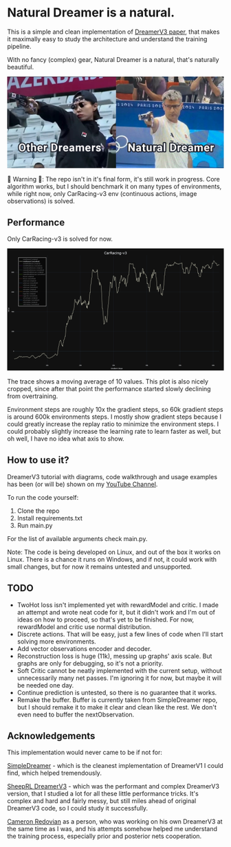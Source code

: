 # Natural Dreamer is a natural.

This is a simple and clean implementation of [DreamerV3 paper](https://arxiv.org/pdf/2301.04104), that makes it maximally easy to study the architecture and understand the training pipeline.

With no fancy (complex) gear, Natural Dreamer is a natural, that's naturally beautiful.

<p align="center">
<img src="additionalMaterials/OthersVsNaturalDreamer.jpg"/>
</p>

🚧 Warning 🚧: The repo isn't in it's final form, it's still work in progress. Core algorithm works, but I should benchmark it on many types of environments, while right now, only CarRacing-v3 env (continuous actions, image observations) is solved.


## Performance

Only CarRacing-v3 is solved for now.

<p align="center">
<img src="additionalMaterials/CarRacing-v3.jpg"/>
</p>

The trace shows a moving average of 10 values. This plot is also nicely cropped, since after that point the performance started slowly declining from overtraining.

Environment steps are roughly 10x the gradient steps, so 60k gradient steps is around 600k environments steps. I mostly show gradient steps because I could greatly increase the replay ratio to minimize the environment steps. I could probably slightly increase the learning rate to learn faster as well, but oh well, I have no idea what axis to show.

## How to use it?

DreamerV3 tutorial with diagrams, code walkthrough and usage examples has been (or will be) shown on my [YouTube Channel](https://www.youtube.com/@inexperiencedme).

To run the code yourself:
1. Clone the repo
2. Install requirements.txt
3. Run main.py

For the list of available arguments check main.py.

Note: The code is being developed on Linux, and out of the box it works on Linux. There is a chance it runs on Windows, and if not, it could work with small changes, but for now it remains untested and unsupported.

## TODO

- TwoHot loss isn't implemented yet with rewardModel and critic. I made an attempt and wrote neat code for it, but it didn't work and I'm out of ideas on how to proceed, so that's yet to be finished. For now, rewardModel and critic use normal distribution.
- Discrete actions. That will be easy, just a few lines of code when I'll start solving more environments.
- Add vector observations encoder and decoder.
- Reconstruction loss is huge (11k), messing up graphs' axis scale. But graphs are only for debugging, so it's not a priority.
- Soft Critic cannot be neatly implemented with the current setup, without unnecessarily many net passes. I'm ignoring it for now, but maybe it will be needed one day.
- Continue prediction is untested, so there is no guarantee that it works.
- Remake the buffer. Buffer is currently taken from SimpleDreamer repo, but I should remake it to make it clear and clean like the rest. We don't even need to buffer the nextObservation.


## Acknowledgements

This implementation would never came to be if not for:

[SimpleDreamer](https://github.com/kc-ml2/SimpleDreamer) - which is the cleanest implementation of DreamerV1 I could find, which helped tremendously.

[SheepRL DreamerV3](https://github.com/Eclectic-Sheep/sheeprl) - which was the performant and complex DreamerV3 version, that I studied a lot for all these little performance tricks. It's complex and hard and fairly messy, but still miles ahead of original DreamerV3 code, so I could study it successfully.

[Cameron Redovian](https://github.com/naivoder) as a person, who was working on his own DreamerV3 at the same time as I was, and his attempts somehow helped me understand the training process, especially prior and posterior nets cooperation.

